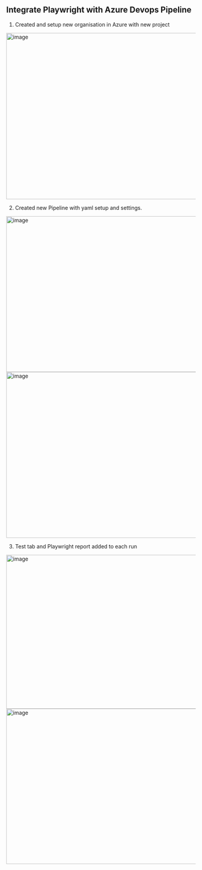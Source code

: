 ## Integrate Playwright with Azure Devops Pipeline
1) Created and setup new organisation in Azure with new project
<img width="959" height="441" alt="image" src="https://github.com/user-attachments/assets/1a96df1f-a16b-4e9e-8038-0cca295ebb73" />

2) Created new Pipeline with yaml setup and settings.
<img width="952" height="413" alt="image" src="https://github.com/user-attachments/assets/13d07f17-3fb0-4201-a6fe-7ee030d6db66" />
<img width="752" height="440" alt="image" src="https://github.com/user-attachments/assets/e058b4ba-696f-4164-8beb-5661d29b756c" />


3) Test tab and Playwright report added to each run
<img width="747" height="408" alt="image" src="https://github.com/user-attachments/assets/bb37f129-4904-47ae-b9e3-550981605a1b" />
<img width="959" height="412" alt="image" src="https://github.com/user-attachments/assets/076708ff-cc56-425a-9cf9-bbf7aaed8eca" />

